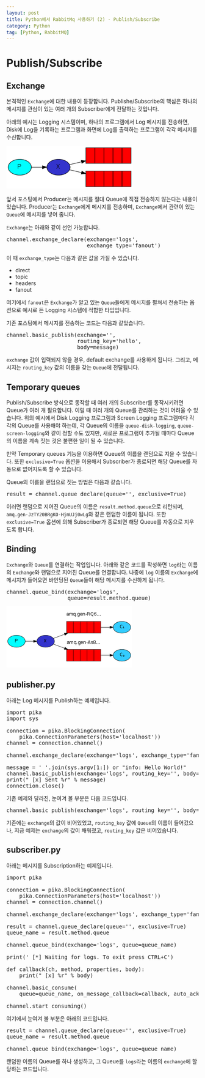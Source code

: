 ```yaml
---
layout: post
title: Python에서 RabbitMq 사용하기 (2) - Publish/Subscribe
category: Python
tag: [Python, RabbitMQ]
---
```


# Publish/Subscribe

## Exchange

본격적인 `Exchange`에 대한 내용이 등장합니다. 
Publishe/Subscribe의 핵심은 하나의 메시지를 관심이 있는 여러 개의 Subscriber에게 전달하는 것입니다.

아래의 예시는 Logging 시스템이며, 하나의 프로그램에서 Log 메시지를 전송하면,
Disk에 Log을 기록하는 프로그램과 화면에 Log를 출력하는 프로그램이 각각 메시지를 수신합니다.

![image](/assets/python/003.png)

앞서 포스팅에서 Producer는 메시지를 절대 Queue에 직접 전송하지 않는다는 내용이 있습니다. 
Producer는 `Exchange`에게 메시지를 전송하며, `Exchange`에서 관련이 있는 `Queue`에 메시지를 
넣어 줍니다.

`Exchange`는 아래와 같이 선언 가능합니다.

<pre class="prettyprint">
channel.exchange_declare(exchange='logs',
                         exchange_type='fanout')
</pre>

이 때 `exchange_type`는 다음과 같은 값을 가질 수 있습니다.

- direct
- topic
- headers
- fanout

여기에서 `fanout`은 `Exchange`가 알고 있는 `Queue`들에게 메시지를 펼쳐서 전송하는 옵션으로
예시로 든 Logging 시스템에 적합한 타입입니다.

기존 포스팅에서 메시지를 전송하는 코드는 다음과 같았습니다.

<pre class="prettyprint">
channel.basic_publish(exchange='',
                      routing_key='hello',
                      body=message)
</pre>

`exchange` 값이 입력되지 않을 경우, default exchange를 사용하게 됩니다.
그리고, 메시지는 `routing_key` 값의 이름을 갖는 `Queue`에 전달됩니다.

## Temporary queues

Publish/Subscribe 방식으로 동작할 때 여러 개의 Subscriber를 동작시키려면 Queue가 여러 개 필요합니다.
이럴 때 여러 개의 Queue를 관리하는 것이 어려울 수 있습니다. 위의 예시에서 Disk Logging 프로그램과
Screen Logging 프로그램마다 각각의 Queue를 사용해야 하는데, 각 Queue의 이름을 `queue-disk-logging`, 
`queue-screen-logging`와 같이 정할 수도 있지만, 새로운 프로그램이 추가될 때마다 Queue의 이름을 계속 
짓는 것은 불편한 일이 될 수 있습니다. 

만약 Temporary queues 기능을 이용하면 Queue의 이름을 랜덤으로 지을 수 있습니다. 또한 `exclusive=True` 옵션을
이용해서 Subscriber가 종료되면 해당 Queue를 자동으로 없어지도록 할 수 있습니다.

Queue의 이름을 랜덤으로 짓는 방법은 다음과 같습니다.
<pre class="prettyprint">
result = channel.queue_declare(queue='', exclusive=True)
</pre>

이러면 랜덤으로 지어진 Queue의 이름은 `result.method.queue`으로 리턴되며, `amq.gen-JzTY20BRgKO-HjmUJj0wLg`와 같은
랜덤한 이름이 됩니다. 또한 `exclusive=True` 옵션에 의해 Subscriber가 종료되면 해당 Queue를 자동으로 지우도록 합니다.

## Binding

`Exchange`와 `Queue`를 연결하는 작업입니다. 아래와 같은 코드를 작성하면 `log`라는 이름의 `Exchange`와 랜덤으로 지어진 Queue를
연결합니다. 나중에 `log` 이름의 `Exchange`에 메시지가 들어오면 바인딩된 `Queue`들이 해당 메시지를 수신하게 됩니다.

<pre class="prettyprint">
channel.queue_bind(exchange='logs',
                   queue=result.method.queue)
</pre>

![image](/assets/python/004.png)

## publisher.py

아래는 Log 메시지를 Publish하는 예제입니다.

<pre class="prettyprint">
import pika
import sys

connection = pika.BlockingConnection(
    pika.ConnectionParameters(host='localhost'))
channel = connection.channel()

channel.exchange_declare(exchange='logs', exchange_type='fanout')

message = ' '.join(sys.argv[1:]) or "info: Hello World!"
channel.basic_publish(exchange='logs', routing_key='', body=message)
print(" [x] Sent %r" % message)
connection.close()
</pre>

기존 예제와 달라진, 눈여겨 볼 부분은 다음 코드입니다.

<pre class="prettyprint">
channel.basic_publish(exchange='logs', routing_key='', body=message)
</pre>
기존에는 `exchange`의 값이 비어있었고, `routing_key` 값에 `Queue`의 이름이 들어갔으나, 
지금 예제는 `exchange`의 값이 채워졌고, `routing_key` 값은 비어있습니다.

## subscriber.py

아래는 메시지를 Subscription하는 예제입니다.

<pre class="prettyprint">
import pika

connection = pika.BlockingConnection(
    pika.ConnectionParameters(host='localhost'))
channel = connection.channel()

channel.exchange_declare(exchange='logs', exchange_type='fanout')

result = channel.queue_declare(queue='', exclusive=True)
queue_name = result.method.queue

channel.queue_bind(exchange='logs', queue=queue_name)

print(' [*] Waiting for logs. To exit press CTRL+C')

def callback(ch, method, properties, body):
    print(" [x] %r" % body)

channel.basic_consume(
    queue=queue_name, on_message_callback=callback, auto_ack=True)

channel.start_consuming()
</pre>

여기에서 눈여겨 볼 부분은 아래의 코드입니다.

<pre class="prettyprint">
result = channel.queue_declare(queue='', exclusive=True)
queue_name = result.method.queue

channel.queue_bind(exchange='logs', queue=queue_name)
</pre>

랜덤한 이름의 Queue를 하나 생성하고, 그 Queue를 `logs`라는 이름의 `exchange`에 할당하는 코드입니다.